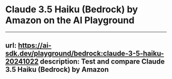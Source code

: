 # Claude 3.5 Haiku (Bedrock) by Amazon on the AI Playground


---
url: https://ai-sdk.dev/playground/bedrock:claude-3-5-haiku-20241022
description: Test and compare Claude 3.5 Haiku (Bedrock) by Amazon
---
